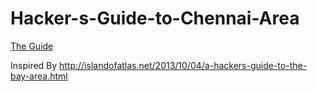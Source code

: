 Hacker-s-Guide-to-Chennai-Area
==============================


[The Guide](blob/master/Guide.md)

Inspired By http://islandofatlas.net/2013/10/04/a-hackers-guide-to-the-bay-area.html
